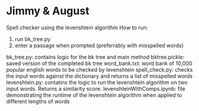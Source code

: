 # Jimmy & August

Spell checker using the levenshtein algorithm
How to run:
1. run bk_tree.py
2. enter a passage when prompted (preferrably with misspelled words)

bk_tree.py: contains logic for the bk tree and main method
bktree.pickle: saved version of the completed bk tree
word_bank.txt: word bank of 10,000 popular english words to be checked by levenshtein
spell_check.py: checks the input words against the dictionary and returns a list of misspelled words
levenshtein.py: contatins the logic to run the levenshtein algorithm on two input words. Returns a similarity score. 
levenshteinWithComps.ipynb: file demonstrating the runtime of the levenshtein algorithm when applied to different lengths of words


